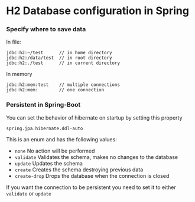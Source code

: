 # H2 Database configuration in Spring
### Specify where to save data
In file:
```
jdbc:h2:~/test      // in home directory
jdbc:h2:/data/test  // in root directory
jdbc:h2:./test      // in current directory
```
In memory
```
jdbc:h2:mem:test    // multiple connections
jdbc:h2:mem:        // one connection
```

### Persistent in Spring-Boot
You can set the behavior of hibernate on startup by setting this property
```
spring.jpa.hibernate.ddl-auto
```
This is an enum and has the following values:
* `none` No action will be performed
* `validate` Validates the schema, makes no changes to the database
* `update` Updates the schema
* `create` Creates the schema destroying previous data
* `create-drop` Drops the database when the connection is closed

If you want the connection to be persistent you need to set it to either `validate` or `update` 